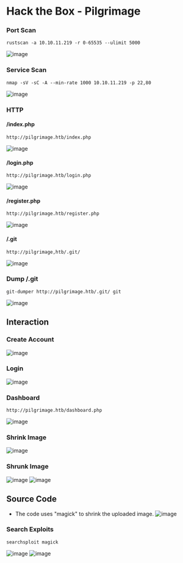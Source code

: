 # Hack the Box - Pilgrimage

### Port Scan
```JS
rustscan -a 10.10.11.219 -r 0-65535 --ulimit 5000
```
![image](https://github.com/karanshergill/Hack-the-Box/assets/83878909/e689b57a-a922-4249-bd1f-e9fa6a10c6b1)

### Service Scan
```JS
nmap -sV -sC -A --min-rate 1000 10.10.11.219 -p 22,80
```
![image](https://github.com/karanshergill/Hack-the-Box/assets/83878909/8e7088bb-eda7-48c9-a997-9aff249734e7)

### HTTP
#### /index.php
```
http://pilgrimage.htb/index.php
```
![image](https://github.com/karanshergill/Hack-the-Box/assets/83878909/926d244a-ec49-4f00-b52e-2470dcf12de7)

#### /login.php
```
http://pilgrimage.htb/login.php
```
![image](https://github.com/karanshergill/Hack-the-Box/assets/83878909/91c3655e-75c4-4434-a7c0-6cb6ffb4f416)

#### /register.php
```
http://pilgrimage.htb/register.php
```
![image](https://github.com/karanshergill/Hack-the-Box/assets/83878909/ae7ea9df-3379-4ae2-9bb1-21aab0840fb0)

#### /.git
```
http://pilgrimage,htb/.git/
```
![image](https://github.com/karanshergill/Hack-the-Box/assets/83878909/cf236a5d-c1d5-4e61-b79b-51f8ee5df32f)

### Dump /.git
```JS
git-dumper http://pilgrimage.htb/.git/ git
```
![image](https://github.com/karanshergill/Hack-the-Box/assets/83878909/8e034218-7ed2-4956-b0e3-821f84f9a665)

## Interaction
### Create Account
![image](https://github.com/karanshergill/Hack-the-Box/assets/83878909/8aace601-5083-47e0-9097-4d362135c8cb)

### Login
![image](https://github.com/karanshergill/Hack-the-Box/assets/83878909/59281814-60c3-4606-aa98-5b736e27baee)

### Dashboard
```
http://pilgrimage.htb/dashboard.php
```
![image](https://github.com/karanshergill/Hack-the-Box/assets/83878909/2baf238c-a0fd-4fa2-8492-96816f3450e4)

### Shrink Image
![image](https://github.com/karanshergill/Hack-the-Box/assets/83878909/28416acf-9319-4a20-aca5-0f2477231c16)

### Shrunk Image
![image](https://github.com/karanshergill/Hack-the-Box/assets/83878909/45222057-30a0-40cb-9236-277ac66f3cdb)
![image](https://github.com/karanshergill/Hack-the-Box/assets/83878909/b7769831-449a-4948-ad62-33f08d6fbae5)

## Source Code
- The code uses "magick" to shrink the uploaded image.
![image](https://github.com/karanshergill/Hack-the-Box/assets/83878909/e1e8ac77-b705-4a8a-a2f3-a1e887ede57d)

### Search Exploits
```
searchsploit magick
```
![image](https://github.com/karanshergill/Hack-the-Box/assets/83878909/dfc0dea8-95b2-412e-9509-488bcf24d57e)
![image](https://github.com/karanshergill/Hack-the-Box/assets/83878909/2a7440d9-e578-4433-a503-4c280c16ddd1)
